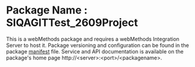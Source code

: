 # Package Name : SIQAGITTest_2609Project
This is a webMethods package and requires a webMethods Integration Server to host it. Package versioning and configuration can be found in the package [manifest](./SIQAGITTest_2609Project/manifest.v3) file. Service and API documentation is available on the package's home page http://&lt;server&gt;:&lt;port&gt;/&lt;packagename>.